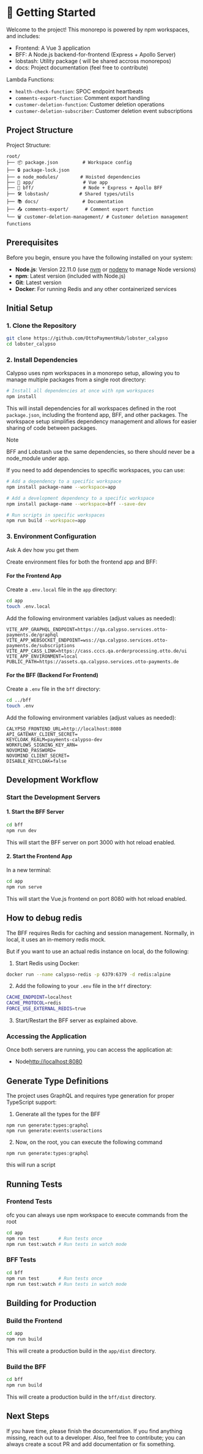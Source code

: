 # 🧪 Getting Started

Welcome to the project! This monorepo is powered by npm workspaces, and includes:

- Frontend: A Vue 3 application
- BFF: A Node.js backend-for-frontend (Express + Apollo Server)
- lobstash: Utility package ( will be shared accross monorepos)
- docs: Project documentation (feel free to contribute)

Lambda Functions:

- `health-check-function`: SPOC endpoint heartbeats
- `comments-export-function`: Comment export handling
- `customer-deletion-function`: Customer deletion operations
- `customer-deletion-subscriber`: Customer deletion event subscriptions

## Project Structure


Project Structure:

```shell
root/
├── 📦 package.json         # Workspace config
├── 🔒 package-lock.json     
├── ⚙️ node_modules/        # Hoisted dependencies
├── 📱 app/                  # Vue app
├── 📡 bff/                  # Node + Express + Apollo BFF
├── 🛠️ lobstash/           # Shared types/utils
├── 📚 docs/                # Documentation
├── 📤 comments-export/      # Comment export function
└── 🗑️ customer-deletion-management/ # Customer deletion management functions
```

## Prerequisites

Before you begin, ensure you have the following installed on your system:

- **Node.js**: Version 22.11.0 (use [nvm](https://github.com/nvm-sh/nvm) or [nodenv](https://github.com/nodenv/nodenv) to manage Node versions)
- **npm**: Latest version (included with Node.js)
- **Git**: Latest version
- **Docker**: For running Redis and any other containerized services

## Initial Setup

### 1. Clone the Repository

```bash
git clone https://github.com/OttoPaymentHub/lobster_calypso
cd lobster_calypso
```

### 2. Install Dependencies

Calypso uses npm workspaces in a monorepo setup, allowing you to manage multiple packages from a single root directory:

```bash
# Install all dependencies at once with npm workspaces
npm install
```

This will install dependencies for all workspaces defined in the root `package.json`, including the frontend app, BFF, and other packages. The workspace setup simplifies dependency management and allows for easier sharing of code between packages.

> [!NOTE]
> BFF and Lobstash use the same dependencies, so there should never be a node_module under app.  

If you need to add dependencies to specific workspaces, you can use:

```bash
# Add a dependency to a specific workspace
npm install package-name --workspace=app

# Add a development dependency to a specific workspace
npm install package-name --workspace=bff --save-dev

# Run scripts in specific workspaces
npm run build --workspace=app
```

### 3. Environment Configuration

Ask A dev how you get them

Create environment files for both the frontend app and BFF:

#### For the Frontend App

Create a `.env.local` file in the `app` directory:

```bash
cd app
touch .env.local
```

Add the following environment variables (adjust values as needed):

```
VITE_APP_GRAPHQL_ENDPOINT=https://qa.calypso.services.otto-payments.de/graphql
VITE_APP_WEBSOCKET_ENDPOINT=wss://qa.calypso.services.otto-payments.de/subscriptions
VITE_APP_CASS_LINK=https://cass.cccs.qa.orderprocessing.otto.de/ui
VITE_APP_ENVIRONMENT=local
PUBLIC_PATH=https://assets.qa.calypso.services.otto-payments.de
```

#### For the BFF (Backend For Frontend)

Create a `.env` file in the `bff` directory:

```bash
cd ../bff
touch .env
```

Add the following environment variables (adjust values as needed):

```
CALYPSO_FRONTEND_URL=http://localhost:8080
API_GATEWAY_CLIENT_SECRET=
KEYCLOAK_REALM=payments-calypso-dev
WORKFLOWS_SIGNING_KEY_ARN=
NOVOMIND_PASSWORD=
NOVOMIND_CLIENT_SECRET=
DISABLE_KEYCLOAK=false
```

## Development Workflow

### Start the Development Servers

#### 1. Start the BFF Server

```bash
cd bff
npm run dev
```

This will start the BFF server on port 3000 with hot reload enabled.

#### 2. Start the Frontend App

In a new terminal:

```bash
cd app
npm run serve
```

This will start the Vue.js frontend on port 8080 with hot reload enabled.


## How to debug redis

The BFF requires Redis for caching and session management. Normally, in local, it uses an in-memory redis mock.

But if you want to use an actual redis instance on local, do the following:

1. Start Redis using Docker:
```bash
docker run --name calypso-redis -p 6379:6379 -d redis:alpine
```
2. Add the following to your `.env` file in the `bff` directory:
```bash
CACHE_ENDPOINT=localhost
CACHE_PROTOCOL=redis
FORCE_USE_EXTERNAL_REDIS=true
```
3. Start/Restart the BFF server as explained above.

### Accessing the Application

Once both servers are running, you can access the application at:

- Node[http://localhost:8080](http://localhost:4080)

## Generate Type Definitions

The project uses GraphQL and requires type generation for proper TypeScript support:

1. Generate all the types for the BFF

```
npm run generate:types:graphql
npm run generate:events:useractions
```

2. Now, on the root, you can execute the following command

```
npm run generate:types:graphql
```

this will run a script 

## Running Tests

### Frontend Tests

ofc you can always use npm workspace to execute commands from the root

```bash
cd app
npm run test       # Run tests once
npm run test:watch # Run tests in watch mode
```

### BFF Tests

```bash
cd bff
npm run test       # Run tests once
npm run test:watch # Run tests in watch mode
```

## Building for Production

### Build the Frontend

```bash
cd app
npm run build
```

This will create a production build in the `app/dist` directory.

### Build the BFF

```bash
cd bff
npm run build
```

This will create a production build in the `bff/dist` directory.

## Next Steps

If you have time, please finish the documentation. If you find anything missing, reach out to a developer. Also, feel free to contribute;
you can always create a scout PR and add documentation or fix something.

